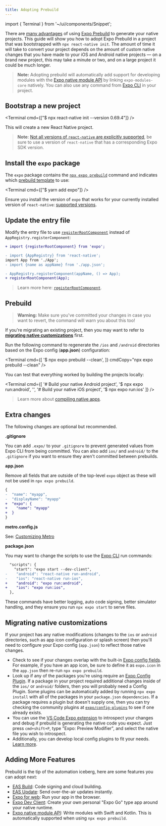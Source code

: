 ```yaml
---
title: Adopting Prebuild
---
```


import { Terminal } from '~/ui/components/Snippet';

There are [many advantages](/workflow/prebuild#pitch) of using [Expo Prebuild][prebuild] to generate your native projects. This guide will show you how to adopt Expo Prebuild in a project that was bootstrapped with `npx react-native init`. The amount of time it will take to convert your project depends on the amount of custom native changes that you have made to your iOS and Android native projects — on a brand new project, this may take a minute or two, and on a large project it could be much longer.

> **Note:** Adopting prebuild will automatically add support for developing modules with the [Expo native module API][expo-modules-core] by linking `expo-modules-core` natively. You can also use any command from [Expo CLI][cli] in your project.

## Bootstrap a new project

<!-- NOTE: Update the version when we bump support -->

<Terminal cmd={["$ npx react-native init --version 0.69.4"]} />

This will create a new React Native project.

> **Note**: [Not all versions of `react-native` are explicitly supported][version-support], be sure to use a version of `react-native` that has a corresponding Expo SDK version.

## Install the `expo` package

The `expo` package contains the [`npx expo prebuild`](/workflow/expo-cli#prebuild) command and indicates which [prebuild template](/workflow/prebuild#templates) to use:

<Terminal cmd={["$ yarn add expo"]} />

Ensure you install the version of `expo` that works for your currently installed version of `react-native`: [supported versions](version-support).

## Update the entry file

Modify the entry file to use [`registerRootComponent`](/versions/latest/sdk/register-root-component) instead of `AppRegistry.registerComponent`:

```diff
+ import {registerRootComponent} from 'expo';

- import {AppRegistry} from 'react-native';
import App from './App';
- import {name as appName} from './app.json';

- AppRegistry.registerComponent(appName, () => App);
+ registerRootComponent(App);
```

> Learn more here: [`registerRootComponent`](/versions/latest/sdk/register-root-component#registerrootcomponentcomponent).

## Prebuild

> **Warning:** Make sure you've committed your changes in case you want to revert, the command will warn you about this too!

If you're migrating an existing project, then you may want to refer to [**migrating native customizations**](#migrating-native-customizations) first.

Run the following command to regenerate the `/ios` and `/android` directories based on the Expo config (**app.json**) configuration:

<Terminal cmd={[
'$ npx expo prebuild --clean',
]} cmdCopy="npx expo prebuild --clean" />

You can test that everything worked by building the projects locally:

<Terminal cmd={[
'# Build your native Android project',
'$ npx expo run:android',
'',
'# Build your native iOS project',
'$ npx expo run:ios'
]} />

> Learn more about [compiling native apps](/workflow/expo-cli#compiling).

## Extra changes

The following changes are optional but recommended.

**.gitignore**

You can add `.expo/` to your `.gitignore` to prevent generated values from Expo CLI from being committed. You can also add `ios/` and `android/` to the `.gitignore` if you want to ensure they aren't committed between prebuilds.

**app.json**

Remove all fields that are outside of the top-level `expo` object as these will not be used in `npx expo prebuild`.

```diff
{
-  "name": "myapp",
-  "displayName": "myapp"
+  "expo": {
+    "name": "myapp"
+  }
}
```

**metro.config.js**

See: [Customizing Metro](/guides/customizing-metro.md)

**package.json**

You may want to change the scripts to use the [Expo CLI](/workflow/expo-cli#compiling) run commands:

```diff
  "scripts": {
    "start": "expo start --dev-client",
-    "android": "react-native run-android",
-    "ios": "react-native run-ios",
+    "android": "expo run:android",
+    "ios": "expo run:ios",
  },
```

These commands have better logging, auto code signing, better simulator handling, and they ensure you run `npx expo start` to serve files.

## Migrating native customizations

If your project has any native modifications (changes to the `ios` or `android` directories, such as app icon configuration or splash screen) then you'll need to configure your Expo config (`app.json`) to reflect those native changes.

- Check to see if your changes overlap with the built-in [Expo config fields](/versions/latest/config/app/). For example, if you have an app icon, be sure to define it as `expo.icon` in the `app.json` then re-run `npx expo prebuild`.
- Look up if any of the packages you're using require an [Expo Config Plugin][config-plugins]. If a package in your project required additional changes inside of the `ios/` or `android/` folders, then you will probably need a Config Plugin. Some plugins can be automatically added by running `npx expo install` with all of the packages in your `package.json` `dependencies`. If a package requires a plugin but doesn't supply one, then you can try checking the community plugins at [`expo/config-plugins`](https://github.com/expo/config-plugins) to see if one already exists.
- You can use the [VS Code Expo extension][vs-code-expo] to introspect your changes and debug if prebuild is generating the native code you expect. Just press `cmd+shift+P`, type "Expo: Preview Modifier", and select the native file you wish to introspect.
- Additionally, you can develop local config plugins to fit your needs. [Learn more](/guides/config-plugins#developing-a-plugin).

## Adding More Features

Prebuild is the tip of the automation iceberg, here are some features you can adopt next:

- [EAS Build](/build/setup): Code signing and cloud building.
- [EAS Update](/build/updates): Send over-the-air updates instantly.
- [Expo for web](/workflow/web): Run your app in the browser.
- [Expo Dev Client][dev-client]: Create your own personal "Expo Go" type app around your native runtime.
- [Expo native module API][expo-modules-core]: Write modules with Swift and Kotlin. This is automatically supported when using `npx expo prebuild`.

[vs-code-expo]: https://marketplace.visualstudio.com/items?itemName=byCedric.vscode-expo
[expo-modules-core]: /modules/module-api
[dev-client]: /development/introduction
[config-plugins]: /guides/config-plugins
[prebuild]: /workflow/prebuild
[cli]: /workflow/expo-cli.md
[version-support]: /versions/latest/index#each-expo-sdk-version-depends-on-a-react-native-version
